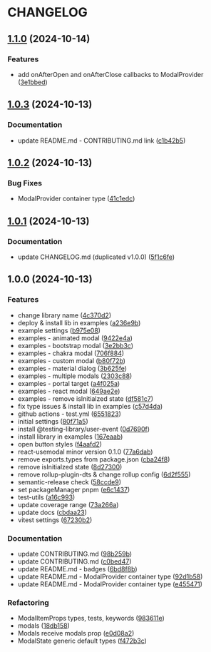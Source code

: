 # CHANGELOG

## [1.1.0](https://github.com/iskkiri/react-use-hook-modal/compare/v1.0.3...v1.1.0) (2024-10-14)

### Features

* add onAfterOpen and onAfterClose callbacks to ModalProvider ([3e1bbed](https://github.com/iskkiri/react-use-hook-modal/commit/3e1bbedada19744da83011369c3c8b5858d42714))

## [1.0.3](https://github.com/iskkiri/react-use-hook-modal/compare/v1.0.2...v1.0.3) (2024-10-13)

### Documentation

* update README.md - CONTRIBUTING.md link ([c1b42b5](https://github.com/iskkiri/react-use-hook-modal/commit/c1b42b5bb8ac5c27ce320db33978db76c9d59276))

## [1.0.2](https://github.com/iskkiri/react-use-hook-modal/compare/v1.0.1...v1.0.2) (2024-10-13)

### Bug Fixes

* ModalProvider container type ([41c1edc](https://github.com/iskkiri/react-use-hook-modal/commit/41c1edc6be0ca3543db89e26301a3a6a8cba4d60))

## [1.0.1](https://github.com/iskkiri/react-use-hook-modal/compare/v1.0.0...v1.0.1) (2024-10-13)

### Documentation

* update CHANGELOG.md (duplicated v1.0.0) ([5f1c6fe](https://github.com/iskkiri/react-use-hook-modal/commit/5f1c6fe5a596155975f203d9574b941b327ab879))

## 1.0.0 (2024-10-13)

### Features

- change library name ([4c370d2](https://github.com/iskkiri/react-use-hook-modal/commit/4c370d264c8baa8d7393618901cd5eceea35de5a))
- deploy & install lib in examples ([a236e9b](https://github.com/iskkiri/react-use-hook-modal/commit/a236e9b48d20c7e89aa3ef37c78c149236deea48))
- example settings ([b975e08](https://github.com/iskkiri/react-use-hook-modal/commit/b975e0811f871c2f6d18708c5979d30f6ece6d92))
- examples - animated modal ([9422e4a](https://github.com/iskkiri/react-use-hook-modal/commit/9422e4a4299421e639670fc791e793eec460f353))
- examples - bootstrap modal ([3e2bb3c](https://github.com/iskkiri/react-use-hook-modal/commit/3e2bb3cf02044c8db30d485350f81a73bae694cf))
- examples - chakra modal ([706f884](https://github.com/iskkiri/react-use-hook-modal/commit/706f884ab9a74b9c7915acef607535ec3de92b19))
- examples - custom modal ([b80f72b](https://github.com/iskkiri/react-use-hook-modal/commit/b80f72b434b7d82946e0f5f825069c0e3325d6be))
- examples - material dialog ([3b625fe](https://github.com/iskkiri/react-use-hook-modal/commit/3b625fe9bfa274f7068fb42e69bc96c834e98bea))
- examples - multiple modals ([2303c88](https://github.com/iskkiri/react-use-hook-modal/commit/2303c888f392797fc1b47d9f65e3d754670a33a6))
- examples - portal target ([a4f025a](https://github.com/iskkiri/react-use-hook-modal/commit/a4f025ad357ea7599f675ce818ea36a831dfcca8))
- examples - react modal ([649ae2e](https://github.com/iskkiri/react-use-hook-modal/commit/649ae2ed42969b2f54a0c4fbe3549bc4ab15be54))
- examples - remove isInitialzed state ([df581c7](https://github.com/iskkiri/react-use-hook-modal/commit/df581c7246dd64abb3db936edf6e048269231a02))
- fix type issues & install lib in examples ([c57d4da](https://github.com/iskkiri/react-use-hook-modal/commit/c57d4dabc42120229054f219b7ee17275aec1652))
- github actions - test.yml ([6551823](https://github.com/iskkiri/react-use-hook-modal/commit/6551823a5677596639ef6f5eabb6bfadbff462ca))
- initial settings ([80f71a5](https://github.com/iskkiri/react-use-hook-modal/commit/80f71a528d5963b678b1d7e2670f942fdafc81ef))
- install @testing-library/user-event ([0d7690f](https://github.com/iskkiri/react-use-hook-modal/commit/0d7690f107839f07f23392f22af4d9086573a47a))
- install library in examples ([167eaab](https://github.com/iskkiri/react-use-hook-modal/commit/167eaabaf7087c97f2d85d796e05499ad35d510f))
- open button styles ([f4aafd2](https://github.com/iskkiri/react-use-hook-modal/commit/f4aafd2937b86c2c0db7a5a3500ddc6a8545555b))
- react-usemodal minor version 0.1.0 ([77a6dab](https://github.com/iskkiri/react-use-hook-modal/commit/77a6dabbf2c1c57b10ce4a37df2da112a8a0bf1d))
- remove exports.types from package.json ([cba24f8](https://github.com/iskkiri/react-use-hook-modal/commit/cba24f85643a25447035307e5e27e6d5ba3f741a))
- remove isInitialzed state ([8d27300](https://github.com/iskkiri/react-use-hook-modal/commit/8d273006e416cce17f434d64eca15a6f26a21268))
- remove rollup-plugin-dts & change rollup config ([6d2f555](https://github.com/iskkiri/react-use-hook-modal/commit/6d2f5550d2bbbbbba8fa55bd11f79cf172af916d))
- semantic-release check ([58ccde9](https://github.com/iskkiri/react-use-hook-modal/commit/58ccde9011e3dd742dfd7fc37128e284ed0bec60))
- set packageManager pnpm ([e6c1437](https://github.com/iskkiri/react-use-hook-modal/commit/e6c1437fb01bf746588e79568abc3d8f054648b4))
- test-utils ([a16c993](https://github.com/iskkiri/react-use-hook-modal/commit/a16c993c83934f04591d9b09c86bd30d94a667f2))
- update coverage range ([73a266a](https://github.com/iskkiri/react-use-hook-modal/commit/73a266ab22dffab43af5d5c7b7d83d2872c8018c))
- update docs ([cbdaa23](https://github.com/iskkiri/react-use-hook-modal/commit/cbdaa2323bb91505a96d61f5e679c1eda028f560))
- vitest settings ([67230b2](https://github.com/iskkiri/react-use-hook-modal/commit/67230b2aefc8394a04789bd17d1f727c5d1bff12))

### Documentation

- update CONTRIBUTING.md ([98b259b](https://github.com/iskkiri/react-use-hook-modal/commit/98b259b0122600afaa2126f0070b8e0215d7c33e))
- update CONTRIBUTING.md ([c0bed47](https://github.com/iskkiri/react-use-hook-modal/commit/c0bed479f83057606bca335c0f1947cb29fb5539))
- update README.md - badges ([6bd8f8b](https://github.com/iskkiri/react-use-hook-modal/commit/6bd8f8ba852e51fc0ada248f532e6c6dfc826b5d))
- update README.md - ModalProvider container type ([92d1b58](https://github.com/iskkiri/react-use-hook-modal/commit/92d1b58e22b6b8741ba68a64fc812ea217691f4b))
- update README.md - ModalProvider container type ([e455471](https://github.com/iskkiri/react-use-hook-modal/commit/e4554714655faaf042a438696848bd305ced81b8))

### Refactoring

- ModalItemProps types, tests, keywords ([983611e](https://github.com/iskkiri/react-use-hook-modal/commit/983611eba45ff78925daf056ed3ca215e5aa6c28))
- modals ([18db158](https://github.com/iskkiri/react-use-hook-modal/commit/18db1584e3646641495f13cc0252622678ac91a1))
- Modals receive modals prop ([e0d08a2](https://github.com/iskkiri/react-use-hook-modal/commit/e0d08a2f37912a0b704c01e9e7f2117281626ca6))
- ModalState generic default types ([f472b3c](https://github.com/iskkiri/react-use-hook-modal/commit/f472b3ceea6ecbeb42182c3a8955eac2616558de))
